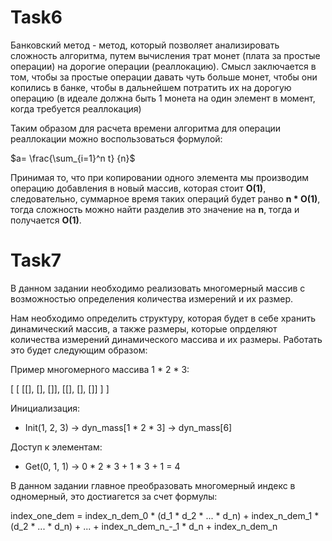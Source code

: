# Task6

Банковский метод - метод, который позволяет анализировать сложность алгоритма, путем вычисления трат монет (плата за простые операции) на дорогие операции (реаллокацию). Смысл заключается в том, чтобы за простые операции давать чуть больше монет, чтобы они копились в банке, чтобы в дальнейшем потратить их на дорогую операцию (в идеале должна быть 1 монета на один элемент в момент, когда требуется реаллокация)

Таким образом для расчета времени алгоритма для операции реаллокации можно воспользоваться формулой: 

$`a= \frac{\sum_{i=1}^n t} {n}`$

Принимая то, что при копировании одного элемента мы производим операцию добавления в новый массив, которая стоит **O(1)**, следовательно, суммарное время таких операций будет ранво **n * O(1)**, тогда сложность можно найти разделив это значение на **n**, тогда и получается **O(1)**.

# Task7

В данном задании необходимо реализовать многомерный массив с возможностью определения количества измерений и их размер.

Нам необходимо определить структуру, которая будет в себе хранить динамический массив, а также размеры, которые опрделяют количества измерений динамического массива и их размеры. Работать это будет следующим образом:


Пример многомерного массива 1 * 2 * 3:

[
    [
        [[], [], []], 
        [[], [], []]
    ]
]

Инициализация:

- Init(1, 2, 3) -> dyn_mass[1 * 2 * 3] -> dyn_mass[6]

Доступ к элементам:

- Get(0, 1, 1) -> 0 * 2 * 3 + 1 * 3 + 1 = 4

В данном задании главное преобразовать многомерный индекс в одномерный, это достиагется за счет формулы:

index_one_dem = index_n_dem_0 * (d_1 * d_2 * ... * d_n) + index_n_dem_1 * (d_2 * ... * d_n) + ... + index_n_dem_n_-_1 * d_n + index_n_dem_n 

